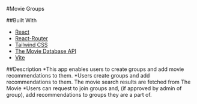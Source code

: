 #Movie Groups

##Built With

- [React](https://reactjs.org/)
- [React-Router](https://reacttraining.com/react-router/)
- [Tailwind CSS](https://tailwindcss.com/)
- [The Movie Database API](https://www.themoviedb.org/)
- [Vite](https://vitejs.dev/)

##Description
*This app enables users to create groups and add movie recommendations to them.
*Users create groups and add recommendations to them. The movie search results are fetched from The Movie \*Users can request to join groups and, (if approved by admin of group), add recommendations to groups they are a part of.
